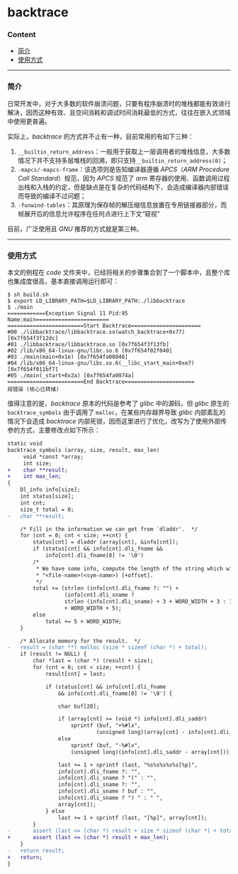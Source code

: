 # backtrace

### Content

- [简介](#简介)
- [使用方式](#使用方式)

---

### 简介

日常开发中，对于大多数的软件崩溃问题，只要有程序崩溃时的堆栈都能有效进行解决，因而这种有效、且空间消耗和调试时间消耗最低的方式，往往在嵌入式领域中使用更普遍。

实际上，*backtrace* 的方式并不止有一种，目前常用的有如下三种：

1. `__builtin_return_address`：一般用于获取上一层调用者的堆栈信息，大多数情况下并不支持多层堆栈的回溯，即只支持`__builtin_return_address(0)`；
2. `-mapcs/-mapcs-frame`：该选项则是告知编译器遵循 *APCS*（*ARM Procedure Call Standard*）规范，因为 *APCS* 规范了 *arm* 寄存器的使用、函数调用过程出栈和入栈的约定，但是缺点是在复杂的代码结构下，会造成编译器内部错误而导致的编译不过问题；
3. `-funwind-tables`：其原理为保存帧的解压缩信息放置在专用链接器部分，而帧展开后的信息允许程序在任何点进行上下文“窥视”

目前，广泛使用且 *GNU* 推荐的方式就是第三种。

---

### 使用方式

本文的例程在 *code* 文件夹中，已经将相关的步骤集合到了一个脚本中，且整个库也集成度很高，基本直接调用运行即可：

```shell
$ sh build.sh
$ export LD_LIBRARY_PATH=$LD_LIBRARY_PATH:./libbacktrace
$ ./main
============Exception Signal 11 Pid:95  Name:main=======================
========================Start Backtrace======================
#00 ./libbacktrace/libbacktrace.so(watch_backtrace+0x77) [0x7f654f3f12dc]
#01 ./libbacktrace/libbacktrace.so [0x7f654f3f13fb]
#02 /lib/x86_64-linux-gnu/libc.so.6 [0x7f654f02f040]
#03 ./main(main+0x1e) [0x7f654fa00848]
#04 /lib/x86_64-linux-gnu/libc.so.6(__libc_start_main+0xe7) [0x7f654f011bf7]
#05 ./main(_start+0x2a) [0x7f654fa0074a]
========================End Backtrace======================
段错误 (核心已转储)
```

值得注意的是，*backtrace* 原本的代码是参考了 *glibc* 中的源码，但 *glibc* 原生的 `backtrace_symbols` 由于调用了 `malloc`，在某些内存越界导致 *glibc* 内部紊乱的情况下会造成 *backtrace* 内部死锁，因而这里进行了优化，改写为了使用外部传参的方式，主要修改点如下所示：

```diff
static void 
backtrace_symbols (array, size, result, max_len)
     void *const *array;
     int size;
+    char **result;
+    int max_len;
{
	Dl_info info[size];
	int status[size];
	int cnt;
	size_t total = 0;
-   char **result;

	/* Fill in the information we can get from `dladdr'.  */
	for (cnt = 0; cnt < size; ++cnt) {
		status[cnt] = dladdr (array[cnt], &info[cnt]);
		if (status[cnt] && info[cnt].dli_fname &&
			info[cnt].dli_fname[0] != '\0')
		/*
		 * We have some info, compute the length of the string which will be
		 * "<file-name>(<sym-name>) [+offset].
		 */
		total += (strlen (info[cnt].dli_fname ?: "") +
				  (info[cnt].dli_sname ?
				  strlen (info[cnt].dli_sname) + 3 + WORD_WIDTH + 3 : 1)
				  + WORD_WIDTH + 5);
		else
			total += 5 + WORD_WIDTH;
	}

	/* Allocate memory for the result.  */
-	result = (char **) malloc (size * sizeof (char *) + total);
	if (result != NULL) {
		char *last = (char *) (result + size);
		for (cnt = 0; cnt < size; ++cnt) {
			result[cnt] = last;

			if (status[cnt] && info[cnt].dli_fname
				&& info[cnt].dli_fname[0] != '\0') {

				char buf[20];

				if (array[cnt] >= (void *) info[cnt].dli_saddr)
					sprintf (buf, "+%#lx",
							(unsigned long)(array[cnt] - info[cnt].dli_saddr));
				else
					sprintf (buf, "-%#lx",
					(unsigned long)(info[cnt].dli_saddr - array[cnt]));

				last += 1 + sprintf (last, "%s%s%s%s%s[%p]",
				info[cnt].dli_fname ?: "",
				info[cnt].dli_sname ? "(" : "",
				info[cnt].dli_sname ?: "",
				info[cnt].dli_sname ? buf : "",
				info[cnt].dli_sname ? ") " : " ",
				array[cnt]);
			} else
				last += 1 + sprintf (last, "[%p]", array[cnt]);
		}
-		assert (last <= (char *) result + size * sizeof (char *) + total);
+		assert (last <= (char *) result + max_len);
	}
-   return result;
+	return;
}
```



